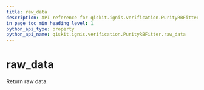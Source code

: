 ```yaml
---
title: raw_data
description: API reference for qiskit.ignis.verification.PurityRBFitter.raw_data
in_page_toc_min_heading_level: 1
python_api_type: property
python_api_name: qiskit.ignis.verification.PurityRBFitter.raw_data
---
```


# raw\_data

Return raw data.

